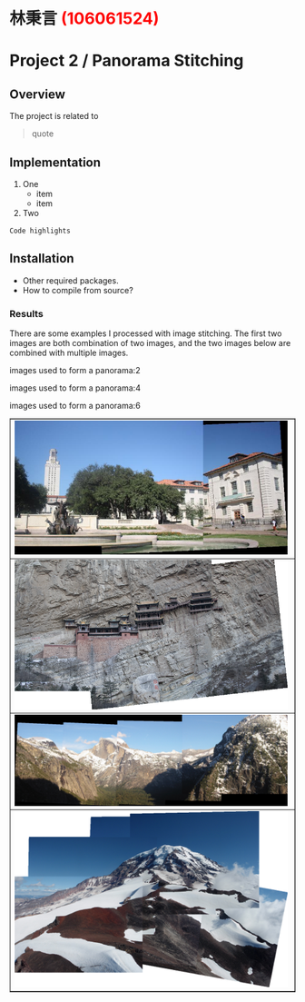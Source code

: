 # 林秉言 <span style="color:red">(106061524)</span>

# Project 2 / Panorama Stitching

## Overview
The project is related to 
> quote


## Implementation
1. One
	* item
	* item
2. Two

```
Code highlights
```

## Installation
* Other required packages.
* How to compile from source?

### Results

There are some examples I processed with image stitching.
The first two images are both combination of two images, and the two images
below are combined with multiple images.

<table border=1>
images used to form a panorama:2
<tr>
<td>
<img src="uttower_pano.jpg" width="99%"/>
</td>
</tr>

<tr>
<td>
<img src="Hanging_pano.png" width="99%"/>
</td>
</tr>

images used to form a panorama:4
<tr>
<td>
<img src="ypano.png" width="99%"/>
</td>
</tr>

images used to form a panorama:6
<tr>
<td>
<img src="pano.png" width="99%"/>
</td>
</tr>

</table>
